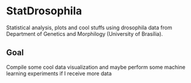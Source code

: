 # StatDrosophila

Statistical analysis, plots and cool stuffs using drosophila data from Department of Genetics and Morphilogy (University of Brasília). 

## Goal
Compile some cool data visualization and maybe perform some machine learning experiments if I receive more data

